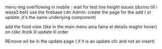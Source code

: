 menu img overflowing in mobile : wait for test
line height issues (dunno till i wasa3 beli)
use the firebase cdn 
Admin:
create the page for the add ( or update ,it's the same underlying component)

add the food view (like in the main menu ama fama el details maghir hover) on clikc ihizik lil update lil order

REmove wil be in the update page ( if it is an update ofc and not an insert)
